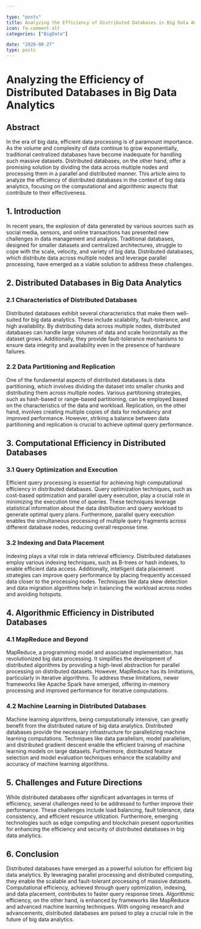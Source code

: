 ```yaml
---

type: "posts"
title: Analyzing the Efficiency of Distributed Databases in Big Data Analytics
icon: fa-comment-alt
categories: ["BigData"]

date: "2020-08-27"
type: posts
---
```





# Analyzing the Efficiency of Distributed Databases in Big Data Analytics

## Abstract
In the era of big data, efficient data processing is of paramount importance. As the volume and complexity of data continue to grow exponentially, traditional centralized databases have become inadequate for handling such massive datasets. Distributed databases, on the other hand, offer a promising solution by dividing the data across multiple nodes and processing them in a parallel and distributed manner. This article aims to analyze the efficiency of distributed databases in the context of big data analytics, focusing on the computational and algorithmic aspects that contribute to their effectiveness.

## 1. Introduction
In recent years, the explosion of data generated by various sources such as social media, sensors, and online transactions has presented new challenges in data management and analysis. Traditional databases, designed for smaller datasets and centralized architectures, struggle to cope with the scale, velocity, and variety of big data. Distributed databases, which distribute data across multiple nodes and leverage parallel processing, have emerged as a viable solution to address these challenges.

## 2. Distributed Databases in Big Data Analytics
### 2.1 Characteristics of Distributed Databases
Distributed databases exhibit several characteristics that make them well-suited for big data analytics. These include scalability, fault-tolerance, and high availability. By distributing data across multiple nodes, distributed databases can handle large volumes of data and scale horizontally as the dataset grows. Additionally, they provide fault-tolerance mechanisms to ensure data integrity and availability even in the presence of hardware failures.

### 2.2 Data Partitioning and Replication
One of the fundamental aspects of distributed databases is data partitioning, which involves dividing the dataset into smaller chunks and distributing them across multiple nodes. Various partitioning strategies, such as hash-based or range-based partitioning, can be employed based on the characteristics of the data and workload. Replication, on the other hand, involves creating multiple copies of data for redundancy and improved performance. However, striking a balance between data partitioning and replication is crucial to achieve optimal query performance.

## 3. Computational Efficiency in Distributed Databases
### 3.1 Query Optimization and Execution
Efficient query processing is essential for achieving high computational efficiency in distributed databases. Query optimization techniques, such as cost-based optimization and parallel query execution, play a crucial role in minimizing the execution time of queries. These techniques leverage statistical information about the data distribution and query workload to generate optimal query plans. Furthermore, parallel query execution enables the simultaneous processing of multiple query fragments across different database nodes, reducing overall response time.

### 3.2 Indexing and Data Placement
Indexing plays a vital role in data retrieval efficiency. Distributed databases employ various indexing techniques, such as B-trees or hash indexes, to enable efficient data access. Additionally, intelligent data placement strategies can improve query performance by placing frequently accessed data closer to the processing nodes. Techniques like data skew detection and data migration algorithms help in balancing the workload across nodes and avoiding hotspots.

## 4. Algorithmic Efficiency in Distributed Databases
### 4.1 MapReduce and Beyond
MapReduce, a programming model and associated implementation, has revolutionized big data processing. It simplifies the development of distributed algorithms by providing a high-level abstraction for parallel processing on distributed datasets. However, MapReduce has its limitations, particularly in iterative algorithms. To address these limitations, newer frameworks like Apache Spark have emerged, offering in-memory processing and improved performance for iterative computations.

### 4.2 Machine Learning in Distributed Databases
Machine learning algorithms, being computationally intensive, can greatly benefit from the distributed nature of big data analytics. Distributed databases provide the necessary infrastructure for parallelizing machine learning computations. Techniques like data parallelism, model parallelism, and distributed gradient descent enable the efficient training of machine learning models on large datasets. Furthermore, distributed feature selection and model evaluation techniques enhance the scalability and accuracy of machine learning algorithms.

## 5. Challenges and Future Directions
While distributed databases offer significant advantages in terms of efficiency, several challenges need to be addressed to further improve their performance. These challenges include load balancing, fault tolerance, data consistency, and efficient resource utilization. Furthermore, emerging technologies such as edge computing and blockchain present opportunities for enhancing the efficiency and security of distributed databases in big data analytics.

## 6. Conclusion
Distributed databases have emerged as a powerful solution for efficient big data analytics. By leveraging parallel processing and distributed computing, they enable the scalable and fault-tolerant processing of massive datasets. Computational efficiency, achieved through query optimization, indexing, and data placement, contributes to faster query response times. Algorithmic efficiency, on the other hand, is enhanced by frameworks like MapReduce and advanced machine learning techniques. With ongoing research and advancements, distributed databases are poised to play a crucial role in the future of big data analytics.